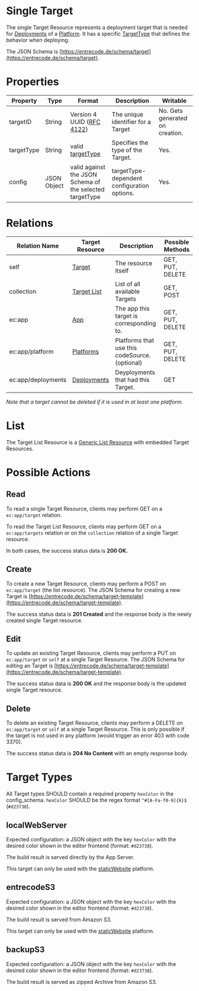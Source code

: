 # Single Target

The single Target Resource represents a deployment target that is needed for [Deployments](./deployment/#list) of a [Platform](./platform/). 
It has a specific [TargetType](#target-types) that defines the behavior when deploying.

The JSON Schema is [https://entrecode.de/schema/target](https://entrecode.de/schema/target).

# Properties

| Property | Type | Format | Description | Writable |
|----------|------|--------|-------------|----------|
|targetID| String | Version 4 UUID ([RFC 4122](http://tools.ietf.org/html/rfc4122))| The unique identifier for a Target | No. Gets generated on creation. |
|targetType| String | valid [targetType](#target-types) | Specifies the type of the Target. | Yes. |
|config| JSON Object | valid against the JSON Schema of the selected targetType | targetType-dependent configuration options. | Yes. |

# Relations

| Relation Name | Target Resource | Description |Possible Methods |
|---------------|-----------------|-------------|-----------------|
| self          | [Target](#)| The resource itself | GET, PUT, DELETE |
| collection    | [Target List](#list)| List of all available Targets | GET, POST|
| ec:app | [App](./app/) | The app this target is corresponding to. | GET, PUT, DELETE |
| ec:app/platform| [Platforms](./platform/) | Platforms that use this codeSource. (optional) | GET, PUT, DELETE |
| ec:app/deployments| [Deployments](./deployment/) | Deyployments that had this Target. | GET |

*Note that a target cannot be deleted if it is used in at least one platform.*

# List

The Target List Resource is a [Generic List Resource](/#generic-list-resources) with embedded Target Resources.

# Possible Actions

## Read

To read a single Target Resource, clients may perform GET on a `ec:app/target` relation.

To read the Target List Resource, clients may perform GET on a `ec:app/targets` relation or on the `collection` relation of a single Target resource.

In both cases, the success status data is **200 OK.**

## Create

To create a new Target Resource, clients may perform a POST on `ec:app/target` (the list resource). The JSON Schema for creating a new Target is [https://entrecode.de/schema/target-template](https://entrecode.de/schema/target-template). 

The success status data is **201 Created** and the response body is the newly created single Target resource.

## Edit

To update an existing Target Resource, clients may perform a PUT on `ec:app/target` or `self` at a single Target Resource. The JSON Schema for editing an Target is [https://entrecode.de/schema/target-template](https://entrecode.de/schema/target-template). 

The success status data is **200 OK** and the response body is the updated single Target resource.

## Delete

To delete an existing Target Resource, clients may perform a DELETE on `ec:app/target` or `self` at a single Target Resource. This is only possible if the target is not used in any platform (would trigger an error 403 with code 3370).

The success status data is **204 No Content** with an empty response body.


# Target Types
All Target types SHOULD contain a required property `hexColor` in the config_schema. `hexColor` SHOULD be the regex format `^#[A-Fa-f0-9]{6}$` (`#d23738`).

## localWebServer

Expected configuration: a JSON object with the key `hexColor` with the desired color shown in the editor frontend (format: `#d23738`).

The build result is served directly by the App Server.

This target can only be used with the [staticWebsite](./platform/#staticwebsite) platform.


## entrecodeS3

Expected configuration: a JSON object with the key `hexColor` with the desired color shown in the editor frontend (format: `#d23738`).

The build result is served from Amazon S3.

This target can only be used with the [staticWebsite](./platform/#staticwebsite) platform.


## backupS3

Expected configuration: a JSON object with the key `hexColor` with the desired color shown in the editor frontend (format: `#d23738`).

The build result is served as zipped Archive from Amazon S3.
